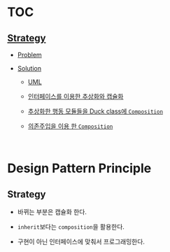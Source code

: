 # TOC

## [Strategy](./strategy/strategy.md#TOC)

* [Problem](./strategy/strategy.md#problem)

* [Solution](./strategy/strategy.md#solution)

    * [UML](./strategy/strategy.md#uml)

    * [인터페이스를 이용한 추상화와 캡슐화](./strategy/strategy.md#인터페이스를-이용한-추상화와-캡슐화)

    * [추상화한 행동 모듈들을 Duck class에 `Composition`](./strategy/strategy.md#추상화한-행동-모듈들을-duck-class에-composition)

    * [의존주입을 이용 한 `Composition`](./strategy/strategy.md#의존주입을-이용-한-composition)
    
<br>
    
 # Design Pattern Principle
 
 ## Strategy
 
 * 바뀌는 부분은 캡슐화 한다.
 
 * `inherit`보다는 `composition`을 활용한다.
 
 * 구현이 아닌 인터페이스에 맞춰서 프로그래밍한다.
